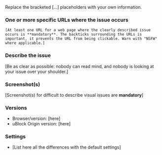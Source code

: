 Replace the bracketed [...] placeholders with your own information.

### One or more specific URLs where the issue occurs

`[At least one URL for a web page where the clearly described issue occurs is **mandatory**. The backticks surrounding the URLs is important, it prevents the URL from being clickable. Warn with "NSFW" where applicable.]`

### Describe the issue

[Be as clear as possible: nobody can read mind, and nobody is looking at your issue over your shoulder.]

### Screenshot(s)

[Screenshot(s) for difficult to describe visual issues are **mandatory**]

### Versions

- Browser/version: [here]
- uBlock Origin version: [here]

### Settings

- [List here all the differences with the default settings]
